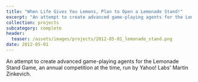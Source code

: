 ```yaml
---
title: "When Life Gives You Lemons, Plan to Open a Lemonade Stand!"
excerpt: "An attempt to create advanced game-playing agents for the Lemonade Stand Game, an annual competition at the time, run by Yahoo! Labs' Martin Zinkevich."
collection: projects
subcategory: complete
header: 
  teaser: /assets/images/projects/2012-05-01_lemonade_stand.png
date: 2012-05-01
---
```


An attempt to create advanced game-playing agents for the Lemonade Stand Game, an annual competition at the time, run by Yahoo! Labs' Martin Zinkevich.